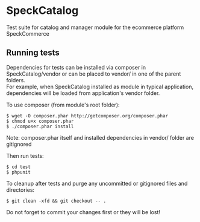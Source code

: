 SpeckCatalog
============

Test suite for catalog and manager module for the ecommerce platform SpeckCommerce

Running tests
-------------

Dependencies for tests can be installed via composer in SpeckCatalog/vendor
or can be placed to vendor/ in one of the parent folders.  
For example, when SpeckCatalog installed as module in typical application,
dependencies will be loaded from application's vendor folder.  

To use composer (from module's root folder):
```
$ wget -O composer.phar http://getcomposer.org/composer.phar
$ chmod u+x composer.phar
$ ./composer.phar install
```
Note: composer.phar itself and installed dependencies in vendor/ folder are gitignored

Then run tests:
```
$ cd test
$ phpunit
```


To cleanup after tests and purge any uncommitted or gitignored files and directories:
```
$ git clean -xfd && git checkout -- .
```
Do not forget to commit your changes first or they will be lost!
